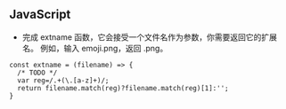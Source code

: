 ## JavaScript

- 完成 extname 函数，它会接受一个文件名作为参数，你需要返回它的扩展名。
    例如，输入 emoji.png，返回 .png。

```
const extname = (filename) => {
  /* TODO */
  var reg=/.+(\.[a-z]+)/;
  return filename.match(reg)?filename.match(reg)[1]:'';
}
```
